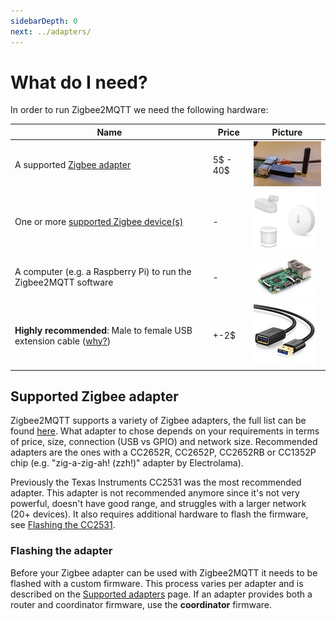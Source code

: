 ```yaml
---
sidebarDepth: 0
next: ../adapters/
---
```


# What do I need?
In order to run Zigbee2MQTT we need the following hardware:

| Name | Price | Picture |
| ------------- | ------------- | ------------- |
| A supported [Zigbee adapter](../adapters/) | 5$ - 40$ | ![ZZH](../../images/zzh.jpg) |
| One or more [supported Zigbee device(s)](../../supported-devices/) | - | ![Zigbee devices](../../images/xiaomi_sensors.jpg) |
| A computer (e.g. a Raspberry Pi) to run the Zigbee2MQTT software | - | ![Raspberry Pi](../../images/pi.jpg) |
| **Highly recommended**: Male to female USB extension cable ([why?](../../how-to/improve_network_range_and_stability.md)) | +-2$ | ![USB extension cable](../../images/usb_extension_cable.jpg) |

## Supported Zigbee adapter
Zigbee2MQTT supports a variety of Zigbee adapters, the full list can be found [here](../adapters/). What adapter to chose depends on your requirements in terms of price, size, connection (USB vs GPIO) and network size. Recommended adapters are the ones with a CC2652R, CC2652P, CC2652RB or CC1352P chip (e.g. "zig-a-zig-ah! (zzh!)" adapter by Electrolama).

Previously the Texas Instruments CC2531 was the most recommended adapter. This adapter is not recommended anymore since it's not very powerful, doesn't have good range, and struggles with a larger network (20+ devices). It also requires additional hardware to flash the firmware, see [Flashing the CC2531](../adapters/flashing/flashing_the_cc2531.md).

### Flashing the adapter
Before your Zigbee adapter can be used with Zigbee2MQTT it needs to be flashed with a custom firmware. This process varies per adapter and is described on the [Supported adapters](../adapters/README.md) page. If an adapter provides both a router and coordinator firmware, use the **coordinator** firmware.

